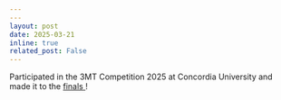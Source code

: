 ```yaml
---
---
layout: post
date: 2025-03-21
inline: true
related_post: False
---
```


Participated in the 3MT Competition 2025 at Concordia University and made it to the <a href = "https://www.concordia.ca/news/stories/2025/03/25/meet-the-winners-of-concordia-s-2025-three-minute-thesis-competition.html">finals </a>!
